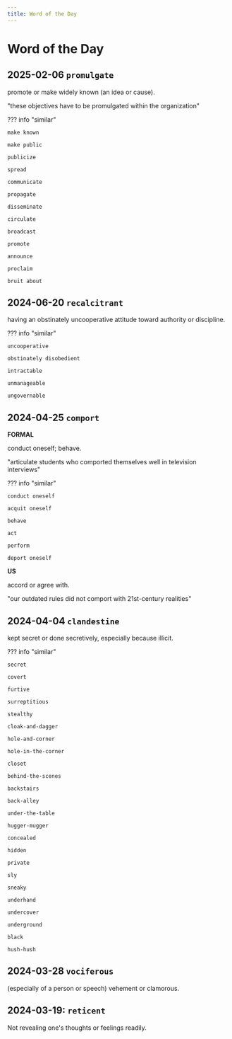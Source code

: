 ```yaml
---
title: Word of the Day
---
```


# Word of the Day

## 2025-02-06 `promulgate`

promote or make widely known (an idea or cause).

"these objectives have to be promulgated within the organization"

??? info "similar"

    make known
    
    make public
    
    publicize
    
    spread
    
    communicate
    
    propagate
    
    disseminate
    
    circulate
    
    broadcast
    
    promote
    
    announce
    
    proclaim
    
    bruit about

## 2024-06-20 `recalcitrant`

having an obstinately uncooperative attitude toward authority or discipline.

??? info "similar"

    uncooperative
    
    obstinately disobedient
    
    intractable
    
    unmanageable
    
    ungovernable

## 2024-04-25 `comport`

**FORMAL**

conduct oneself; behave.

"articulate students who comported themselves well in television interviews"

??? info "similar"

    conduct oneself
    
    acquit oneself
    
    behave
    
    act
    
    perform
    
    deport oneself
    

**US**

accord or agree with.

"our outdated rules did not comport with 21st-century realities"

## 2024-04-04 `clandestine`

kept secret or done secretively, especially because illicit.

??? info "similar"

    secret
    
    covert
    
    furtive
    
    surreptitious
    
    stealthy
    
    cloak-and-dagger
    
    hole-and-corner
    
    hole-in-the-corner
    
    closet
    
    behind-the-scenes
    
    backstairs
    
    back-alley
    
    under-the-table
    
    hugger-mugger
    
    concealed
    
    hidden
    
    private
    
    sly
    
    sneaky
    
    underhand
    
    undercover
    
    underground
    
    black
    
    hush-hush
    

## 2024-03-28 `vociferous`

(especially of a person or speech) vehement or clamorous.

## 2024-03-19: `reticent`

Not revealing one's thoughts or feelings readily.

